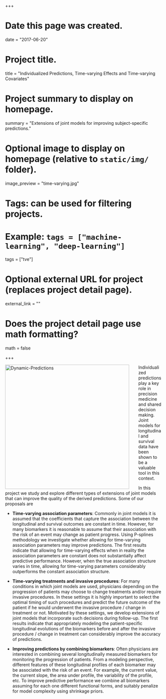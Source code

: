+++
# Date this page was created.
date = "2017-06-20"

# Project title.
title = "Individualized Predictions, Time-varying Effects and Time-varying Covariates"

# Project summary to display on homepage.
summary = "Extensions of joint models for improving subject-specific predictions."

# Optional image to display on homepage (relative to `static/img/` folder).
image_preview = "time-varying.jpg"

# Tags: can be used for filtering projects.
# Example: `tags = ["machine-learning", "deep-learning"]`
tags = ["tve"]

# Optional external URL for project (replaces project detail page).
external_link = ""

# Does the project detail page use math formatting?
math = false

+++

<img src="/img/dynPred.gif" alt="Dynamic-Predictions" 
style="float: left; margin: 0px 30px 0px 0px; width: 400px;"/>

Individualized predictions play a key role in precision medicine and shared decision making. Joint models for longitudinal and survival data have been shown to be a valuable tool in this context. 

In this project we study and explore different types of extensions of joint models that can improve the quality of the derived predictions. Some of our proposals are

- **Time-varying association parameters**: Commonly in joint models it is assumed that the coefficients that capture the association between the longitudinal and survival outcomes are constant in time. However, for many biomarkers it is reasonable to assume that their association with the risk of an event may change as patient progress. Using P-splines methodology we investigate whether allowing for time-varying association parameters may improve predictions. The first results indicate that allowing for time-varying effects when in reality the association parameters are constant does not substantially affect predictive performance. However, when the true association structure varies in time, allowing for time-varying parameters considerably outperforms the constant association structure.

- **Time-varying treatments and invasive procedures**: For many conditions in which joint models are used, physicians depending on the progression of patients may choose to change treatments and/or require invasive procedures. In these settings it is highly important to select the optimal timing of such procedures and predict the future outcome of the patient if he would underwent the invasive procedure / change in treatment or not. Motivated by these settings, we develop extensions of joint models that incorporate such decisions during follow-up. The first results indicate that appropriately modeling the patient-specific longitudinal evolutions of the biomarkers before and after the invasive procedure / change in treatment can considerably improve the accuracy of predictions.

- **Improving predictions by combining biomarkers**: Often physicians are interested in combining several longitudinally measured biomarkers for monitoring the progression of patients. From a modeling perspective, different features of these longitudinal profiles of each biomarker may be associated with the risk of an event. For example, the current value, the current slope, the area under profile, the variability of the profile, etc. To improve predictive performance we combine all biomarkers assuming for each one different functional forms, and suitably penalize for model complexity using shrinkage priors.


